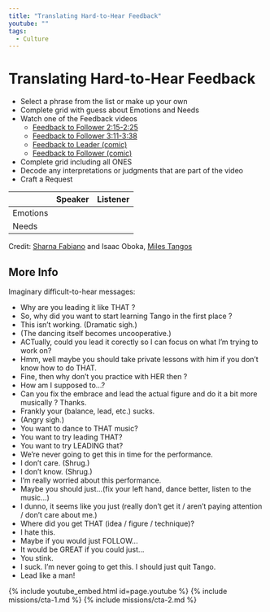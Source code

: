 ```yaml
---
title: "Translating Hard-to-Hear Feedback"
youtube: ""
tags:
  - Culture
---
```


# Translating Hard-to-Hear Feedback #

* Select a phrase from the list or make up your own
* Complete grid with guess about Emotions and Needs
* Watch one of the Feedback videos
  * [Feedback to Follower 2:15-2:25](https://www.youtube.com/watch?v=Cswrnc1dggg)
  * [Feedback to Follower 3:11-3:38](https://www.youtube.com/watch?v=Cswrnc1dggg)
  * [Feedback to Leader (comic)](https://www.youtube.com/watch?v=gOMz6G86JY8)
  * [Feedback to Follower (comic)](https://www.youtube.com/watch?v=ntbU6NdYzPQ)
* Complete grid including all ONES
* Decode any interpretations or judgments that are part of the video
* Craft a Request

| | Speaker | Listener |
| --- | --- | --- |
| Emotions | | | 
| Needs | | | 

Credit: [Sharna Fabiano](http://www.sharnafabiano.com/) and Isaac Oboka, [Miles Tangos](https://www.youtube.com/channel/UCkNe2lfYaiaTyCPlDKC1Vew)

## More Info ##

Imaginary difficult-to-hear messages:
* Why are you leading it like THAT ?
* So, why did you want to start learning Tango in the first place ?
* This isn’t working. (Dramatic sigh.)
* (The dancing itself becomes uncooperative.)
* ACTually, could you lead it corectly so I can focus on what I’m trying to work on?
* Hmm, well maybe you should take private lessons with him if you don’t know how to do THAT.
* Fine, then why don’t you practice with HER then ?
* How am I supposed to...?
* Can you fix the embrace and lead the actual figure and do it a bit more musically ? Thanks.
* Frankly your (balance, lead, etc.) sucks.
* (Angry sigh.)
* You want to dance to THAT music?
* You want to try leading THAT?
* You want to try LEADING that?
* We’re never going to get this in time for the performance.
* I don’t care. (Shrug.)
* I don’t know. (Shrug.)
* I’m really worried about this performance.
* Maybe you should just...(fix your left hand, dance better, listen to the music...)
* I dunno, it seems like you just (really don’t get it / aren’t paying attention / don’t care about me.)
* Where did you get THAT (idea / figure / technique)?
* I hate this.
* Maybe if you would just FOLLOW...
* It would be GREAT if you could just...
* You stink.
* I suck. I’m never going to get this. I should just quit Tango.
* Lead like a man! 

{% include youtube_embed.html id=page.youtube %}
{% include missions/cta-1.md %}
{% include missions/cta-2.md %}
